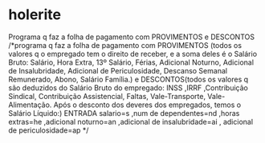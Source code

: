 # holerite
Programa q faz a folha de pagamento com PROVIMENTOS e DESCONTOS
/*programa q faz a folha de pagamento com PROVIMENTOS (todos os valores q o empregado tem o direito de receber,
e a soma deles é o Salário Bruto: Salário, Hora Extra, 13º Salário, Férias, Adicional Noturno, Adicional
de Insalubridade, Adicional de Periculosidade, Descanso Semanal Remunerado, Abono, Salário Família.) 
e DESCONTOS(todos os valores q são deduzidos do Salário Bruto do empregado: INSS ,IRRF ,Contribuição Sindical, Contribuição
Assistencial, Faltas, Vale-Transporte, Vale-Alimentação. Após o desconto dos deveres dos empregados, temos o Salário Líquido:)
ENTRADA salario=s ,num de dependentes=nd ,horas extras=he ,adicional noturno=an ,adicional de insalubridade=ai ,
adicional de periculosidade=ap */
